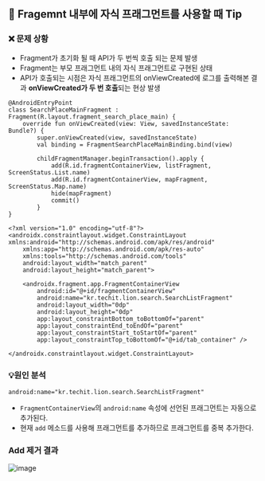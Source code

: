 ## 📌 Fragemnt 내부에 자식 프래그먼트를 사용할 때 Tip

### ❌ 문제 상황
- Fragment가 초기화 될 때 API가 두 번씩 호출 되는 문제 발생
- Fragment는 부모 프래그먼트 내의 자식 프래그먼트로 구현된 상태
- API가 호출되는 시점은 자식 프래그먼트의 onViewCreated에 로그를 출력해본 결과 **onViewCreated가 두 번 호출**되는 현상 발생

```
@AndroidEntryPoint
class SearchPlaceMainFragment : Fragment(R.layout.fragment_search_place_main) {
    override fun onViewCreated(view: View, savedInstanceState: Bundle?) {
        super.onViewCreated(view, savedInstanceState)
        val binding = FragmentSearchPlaceMainBinding.bind(view)

        childFragmentManager.beginTransaction().apply {
            add(R.id.fragmentContainerView, listFragment, ScreenStatus.List.name)
            add(R.id.fragmentContainerView, mapFragment, ScreenStatus.Map.name)
            hide(mapFragment)
            commit()
        }
}

<?xml version="1.0" encoding="utf-8"?>
<androidx.constraintlayout.widget.ConstraintLayout xmlns:android="http://schemas.android.com/apk/res/android"
    xmlns:app="http://schemas.android.com/apk/res-auto"
    xmlns:tools="http://schemas.android.com/tools"
    android:layout_width="match_parent"
    android:layout_height="match_parent">

    <androidx.fragment.app.FragmentContainerView
        android:id="@+id/fragmentContainerView"
        android:name="kr.techit.lion.search.SearchListFragment"
        android:layout_width="0dp"
        android:layout_height="0dp"
        app:layout_constraintBottom_toBottomOf="parent"
        app:layout_constraintEnd_toEndOf="parent"
        app:layout_constraintStart_toStartOf="parent"
        app:layout_constraintTop_toBottomOf="@+id/tab_container" />

</androidx.constraintlayout.widget.ConstraintLayout>

```

### 💡원인 분석
```
android:name="kr.techit.lion.search.SearchListFragment"
```
- ```FragmentContainerView```의 ```android:name``` 속성에 선언된 프래그먼트는 자동으로 추가된다.
- 현재 ```add``` 메소드를 사용해 프래그먼트를 추가하므로 프래그먼트를 중복 추가한다.

### Add 제거 결과
![image](https://github.com/user-attachments/assets/d393938c-ae2f-49fe-95d0-5dbc97a87b52)
